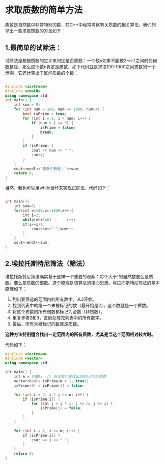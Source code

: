 # 求取质数的简单方法

质数是自然数中非常特别的数，在C++中经常考察有关质数的相关算法。我们列举出一些求取质数的方法如下：

## 1.最简单的试除法：

试除法是根据质数的定义来判定是否质数：一个数n如果不能被2~n-1之间的任何数整除，那么这个数n肯定是质数，如下代码就是求取100-1000之间质数的一个示例，它还计算出了区间质数的个数：

```C++

#include <iostream>
#include <cmath>
using namespace std; 
int main() {
	int sum = 0;
    for (int num = 100; num <= 1000; num++) {
        bool isPrime = true;
        for (int i = 2; i < num; i++) {
            if (num % i == 0) {
                isPrime = false;
                break;
            }
        }
        if (isPrime) {
            cout << num << " ";
            sum++;
        }
    }
    cout<<endl<<"质数个数是："<<sum;
    return 0;
}
```
当然，我也可以用while循环来实现试除法，代码如下：
```C++

int main(){
	int sum=0;
	for(int x=100;x<=1000;x++){
		int i=2;
		while(x%i!=0)		i++;
		if(i==x){
			cout<<x<<" ";sum++;
		}
	}
	cout<<endl<<sum;
}
```
## 2.埃拉托斯特尼筛法（筛法）

埃拉托斯特尼筛法确实基于这样一个重要的观察：每个大于1的自然数要么是质数，要么是质数的倍数。这个原理是该算法的核心思想。埃拉托斯特尼筛法的基本原理如下：

1. 列出要筛选的范围内的所有数字，从2开始。
2. 找到列表中的第一个未被标记的数（最开始是2），这个数就是一个质数。
3. 将这个质数的所有倍数都标记为合数（非质数）。
4. 重复步骤2和3，直到处理完列表中的所有数字。
5. 最后，所有未被标记的数就是质数。

**这种方法特别适合找出一定范围内的所有质数，尤其是当这个范围相对较大时。**

代码如下：

```C++
#include <iostream>
#include <vector>
using namespace std;

int main() {
    int n = 1000;  // 假设我们要找出1000以内的质数
    vector<bool> isPrime(n + 1, true);
    isPrime[0] = isPrime[1] = false;

    for (int i = 2; i * i <= n; i++) {
        if (isPrime[i]) {
            for (int j = i * i; j <= n; j += i) {
                isPrime[j] = false;
            }
        }
    }

    for (int i = 2; i <= n; i++) {
        if (isPrime[i]) {
            cout << i << " ";
        }
    }
    return 0;
}

```